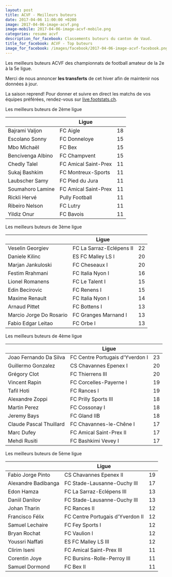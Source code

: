 ```yaml
---
layout: post
title: ACVF - Meilleurs buteurs
date: 2017-04-06 11:00:00 +0200
image: 2017-04-06-image-acvf.png
image-mobile: 2017-04-06-image-acvf-mobile.png
categories: resume acvf
description_for_facebook: Classements buteurs du canton de Vaud.
title_for_facebook: ACVF - Top buteurs
image_for_facebook: /images/facebook/2017-04-06-image-acvf-facebook.png
---
```

<p>Les meilleurs buteurs ACVF des championnats de football amateur de la 2e à la 5e ligue.</p>
<p>Merci de nous annoncer <b>les transferts</b> de cet hiver afin de maintenir nos données à jour.</p>
<p>La saison reprend! Pour donner et suivre en direct les matchs de vos équipes préférées, rendez-vous sur <a href='http://live.footstats.ch'>live.footstats.ch</a>.</p>

<p>Les meilleurs buteurs de 2ème ligue</p><table class="table"><thead><tr><th><i class="fa fa-male"></i></th><th>Ligue</th><th><i class="fa fa-futbol-o"></i></th></tr></thead><tbody><tr><td>Bajrami Valjon</td><td>FC Aigle</td><td>18</td></tr><tr><td>Escolano Sonny</td><td>FC Donneloye</td><td>15</td></tr><tr><td>Mbo Michaël</td><td>FC Bex</td><td>15</td></tr><tr><td>Bencivenga Albino</td><td>FC Champvent</td><td>15</td></tr><tr><td>Chedly Talel</td><td>FC Amical Saint-Prex</td><td>11</td></tr><tr><td>Sukaj Bashkim</td><td>FC Montreux-Sports</td><td>11</td></tr><tr><td>Laubscher Samy</td><td>FC Pied du Jura</td><td>11</td></tr><tr><td>Soumahoro Lamine</td><td>FC Amical Saint-Prex</td><td>11</td></tr><tr><td>Rickli Hervé</td><td>Pully Football</td><td>11</td></tr><tr><td>Ribeiro Nelson</td><td>FC Lutry</td><td>11</td></tr><tr><td>Yildiz Onur</td><td>FC Bavois</td><td>11</td></tr></tbody></table><p>Les meilleurs buteurs de 3ème ligue</p><table class="table"><thead><tr><th><i class="fa fa-male"></i></th><th>Ligue</th><th><i class="fa fa-futbol-o"></i></th></tr></thead><tbody><tr><td>Veselin Georgiev</td><td>FC La Sarraz-Eclépens II</td><td>22</td></tr><tr><td>Daniele Kilinc</td><td>ES FC Malley LS I</td><td>20</td></tr><tr><td>Marjan Jankuloski</td><td>FC Cheseaux I</td><td>20</td></tr><tr><td>Festim Rrahmani</td><td>FC Italia Nyon I</td><td>16</td></tr><tr><td>Lionel Romanens</td><td>FC Le Talent I</td><td>15</td></tr><tr><td>Edin Becirovic</td><td>FC Renens I</td><td>15</td></tr><tr><td>Maxime Renault</td><td>FC Italia Nyon I</td><td>14</td></tr><tr><td>Arnaud Pittet</td><td>FC Bottens I</td><td>13</td></tr><tr><td>Marcio Jorge Do Rosario</td><td>FC Granges Marnand I</td><td>13</td></tr><tr><td>Fabio Edgar Leitao</td><td>FC Orbe I</td><td>13</td></tr></tbody></table><p>Les meilleurs buteurs de 4ème ligue</p><table class="table"><thead><tr><th><i class="fa fa-male"></i></th><th>Ligue</th><th><i class="fa fa-futbol-o"></i></th></tr></thead><tbody><tr><td>Joao Fernando Da Silva</td><td>FC Centre Portugais d'Yverdon I</td><td>23</td></tr><tr><td>Guillermo Gonzalez</td><td>CS Chavannes Epenex I</td><td>20</td></tr><tr><td>Grégory Clot</td><td>FC Thierrens III</td><td>20</td></tr><tr><td>Vincent Rapin</td><td>FC Corcelles-Payerne l</td><td>19</td></tr><tr><td>Tafil Hoti</td><td>FC Rances l</td><td>19</td></tr><tr><td>Alexandre Zoppi</td><td>FC Prilly Sports III</td><td>18</td></tr><tr><td>Martin Perez</td><td>FC Cossonay I</td><td>18</td></tr><tr><td>Jeremy Bays</td><td>FC Gland IIB</td><td>18</td></tr><tr><td>Claude Pascal Thuillard</td><td>FC Chavannes-le-Chêne I</td><td>17</td></tr><tr><td>Marc Dufey</td><td>FC Amical Saint-Prex II</td><td>17</td></tr><tr><td>Mehdi Rusiti</td><td>FC Bashkimi Vevey I</td><td>17</td></tr></tbody></table><p>Les meilleurs buteurs de 5ème ligue</p><table class="table"><thead><tr><th><i class="fa fa-male"></i></th><th>Ligue</th><th><i class="fa fa-futbol-o"></i></th></tr></thead><tbody><tr><td>Fabio Jorge Pinto</td><td>CS Chavannes Epenex II</td><td>19</td></tr><tr><td>Alexandre Badibanga</td><td>FC Stade-Lausanne-Ouchy III</td><td>17</td></tr><tr><td>Edon Hamza</td><td>FC La Sarraz-Eclépens III</td><td>13</td></tr><tr><td>Daniil Danilov</td><td>FC Stade-Lausanne-Ouchy III</td><td>13</td></tr><tr><td>Johan Tharin</td><td>FC Rances II</td><td>12</td></tr><tr><td>Francisco Félix</td><td>FC Centre Portugais d'Yverdon II</td><td>12</td></tr><tr><td>Samuel Lechaire</td><td>FC Fey Sports l</td><td>12</td></tr><tr><td>Bryan Rochat</td><td>FC Vaulion l</td><td>12</td></tr><tr><td>Youssri Naffati</td><td>ES FC Malley LS III</td><td>12</td></tr><tr><td>Clirim Iseni</td><td>FC Amical Saint-Prex III</td><td>11</td></tr><tr><td>Corentin Joye</td><td>FC Bursins-Rolle-Perroy III</td><td>11</td></tr><tr><td>Samuel Dormond</td><td>FC Bex II</td><td>11</td></tr></tbody></table>